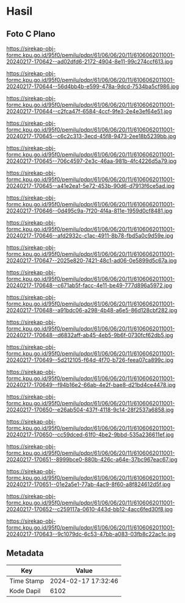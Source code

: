 # Hasil

## Foto C Plano

https://sirekap-obj-formc.kpu.go.id/95f0/pemilu/pdpr/61/06/06/20/11/6106062011001-20240217-170642--ad02dfd6-2172-4904-8e11-99c274ccf613.jpg

https://sirekap-obj-formc.kpu.go.id/95f0/pemilu/pdpr/61/06/06/20/11/6106062011001-20240217-170644--56d4bb4b-e599-478a-9dcd-7534ba5cf986.jpg

https://sirekap-obj-formc.kpu.go.id/95f0/pemilu/pdpr/61/06/06/20/11/6106062011001-20240217-170644--c2fca47f-6584-4ccf-9fe3-2e4e3ef64e51.jpg

https://sirekap-obj-formc.kpu.go.id/95f0/pemilu/pdpr/61/06/06/20/11/6106062011001-20240217-170645--c6c2c313-3ecd-45f8-9473-2ee18b5239bb.jpg

https://sirekap-obj-formc.kpu.go.id/95f0/pemilu/pdpr/61/06/06/20/11/6106062011001-20240217-170645--706c4597-2e3c-46aa-981b-4fc4226d5a79.jpg

https://sirekap-obj-formc.kpu.go.id/95f0/pemilu/pdpr/61/06/06/20/11/6106062011001-20240217-170645--a41e2ea1-5e72-453b-90d6-d7913f6ce5ad.jpg

https://sirekap-obj-formc.kpu.go.id/95f0/pemilu/pdpr/61/06/06/20/11/6106062011001-20240217-170646--0d495c9a-7f20-4f4a-811e-1959d0cf8481.jpg

https://sirekap-obj-formc.kpu.go.id/95f0/pemilu/pdpr/61/06/06/20/11/6106062011001-20240217-170646--afd2932c-c1ac-4911-8b78-fbd5a0c9d59e.jpg

https://sirekap-obj-formc.kpu.go.id/95f0/pemilu/pdpr/61/06/06/20/11/6106062011001-20240217-170647--2025e820-7421-48c1-ad06-0e5899d5c67a.jpg

https://sirekap-obj-formc.kpu.go.id/95f0/pemilu/pdpr/61/06/06/20/11/6106062011001-20240217-170648--c671ab5f-facc-4e11-be49-777d896a5972.jpg

https://sirekap-obj-formc.kpu.go.id/95f0/pemilu/pdpr/61/06/06/20/11/6106062011001-20240217-170648--a91bdc06-a298-4b48-a6e5-86d128cbf282.jpg

https://sirekap-obj-formc.kpu.go.id/95f0/pemilu/pdpr/61/06/06/20/11/6106062011001-20240217-170648--d6832aff-ab45-4eb5-9b6f-0730fcf62db5.jpg

https://sirekap-obj-formc.kpu.go.id/95f0/pemilu/pdpr/61/06/06/20/11/6106062011001-20240217-170649--5d212105-f64d-4f70-b726-feea07ca899c.jpg

https://sirekap-obj-formc.kpu.go.id/95f0/pemilu/pdpr/61/06/06/20/11/6106062011001-20240217-170649--f94b16e2-66ab-4e2f-bae8-d21bd4ce4478.jpg

https://sirekap-obj-formc.kpu.go.id/95f0/pemilu/pdpr/61/06/06/20/11/6106062011001-20240217-170650--e26ab504-437f-4118-9c14-28f2537a6858.jpg

https://sirekap-obj-formc.kpu.go.id/95f0/pemilu/pdpr/61/06/06/20/11/6106062011001-20240217-170650--cc59dced-61f0-4be2-9bbd-535a236611ef.jpg

https://sirekap-obj-formc.kpu.go.id/95f0/pemilu/pdpr/61/06/06/20/11/6106062011001-20240217-170651--8999bce0-880b-426c-a64e-37bc967eac67.jpg

https://sirekap-obj-formc.kpu.go.id/95f0/pemilu/pdpr/61/06/06/20/11/6106062011001-20240217-170651--01e2a5e1-77ab-4ac9-8f60-a8f824612d5f.jpg

https://sirekap-obj-formc.kpu.go.id/95f0/pemilu/pdpr/61/06/06/20/11/6106062011001-20240217-170652--c259117a-0610-443d-bb12-4acc6fed30f8.jpg

https://sirekap-obj-formc.kpu.go.id/95f0/pemilu/pdpr/61/06/06/20/11/6106062011001-20240217-170643--9c1079dc-6c53-47bb-a083-03fb8c22ac1c.jpg


## Metadata

| Key        | Value               |
| ---------- | ------------------- |
| Time Stamp | 2024-02-17 17:32:46 |
| Kode Dapil | 6102                |



